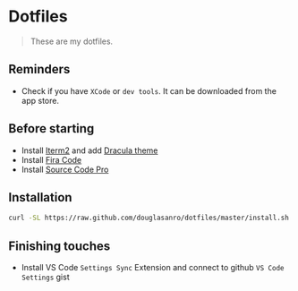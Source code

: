 # Dotfiles

> These are my dotfiles.

## Reminders

- Check if you have `XCode` or `dev tools`. It can be downloaded from the app store.

## Before starting

- Install [Iterm2](https://www.iterm2.com/) and add [Dracula theme](https://draculatheme.com/iterm/)
- Install [Fira Code](https://github.com/tonsky/FiraCode/releases/download/2/FiraCode_2.zip)
- Install [Source Code Pro](https://github.com/adobe-fonts/source-code-pro/archive/variable-fonts.zip)

## Installation

```bash
curl -SL https://raw.github.com/douglasanro/dotfiles/master/install.sh | zsh
```

## Finishing touches

- Install VS Code `Settings Sync` Extension and connect to github `VS Code Settings` gist
